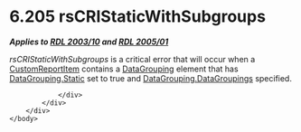 <html dir="LTR" xmlns:mshelp="http://msdn.microsoft.com/mshelp" xmlns:ddue="http://ddue.schemas.microsoft.com/authoring/2003/5" xmlns:xlink="http://www.w3.org/1999/xlink" xmlns:tool="http://www.microsoft.com/tooltip">
    <head>
        <meta http-equiv="Content-Type" content="text/html; CHARSET=utf-8"></meta>
        <meta name="save" content="history"></meta>
        <title>6.205 rsCRIStaticWithSubgroups</title>
        <xml>
            <mshelp:toctitle title="6.205 rsCRIStaticWithSubgroups"></mshelp:toctitle>
            <mshelp:rltitle title="[MS-RDL]: rsCRIStaticWithSubgroups"></mshelp:rltitle>
            <mshelp:keyword index="A" term="b9451b34-67ef-42cc-8d7c-9ecbab3cbf52"></mshelp:keyword>
            <mshelp:attr name="DCSext.ContentType" value="open specification"></mshelp:attr>
            <mshelp:attr name="AssetID" value="b9451b34-67ef-42cc-8d7c-9ecbab3cbf52"></mshelp:attr>
            <mshelp:attr name="TopicType" value="kbRef"></mshelp:attr>
            <mshelp:attr name="DCSext.Title" value="[MS-RDL]: rsCRIStaticWithSubgroups" />
        </xml>
    </head>
    <body>
        <div id="header">
            <h1 class="heading">6.205 rsCRIStaticWithSubgroups</h1>
        </div>
        <div id="mainSection">
            <div id="mainBody">
                <div id="allHistory" class="saveHistory"></div>
                <div id="sectionSection0" class="section" name="collapseableSection">
                    

<p><b><i>Applies to </i></b><a href="a7e2ad00-07c8-4f6d-80ab-3ad55df7b233.htm"><b><i>RDL 2003/10</i></b></a><b><i>
and </i></b><a href="3ebe2912-4958-4832-b391-cad1f5e13338.htm"><b><i>RDL 2005/01</i></b></a></p>

<p><i>rsCRIStaticWithSubgroups</i> is a critical error that
will occur when a <a href="6bb7b35c-e517-4444-a96b-9f2ccdd1a642.htm">CustomReportItem</a>
contains a <a href="824fc1fa-9258-4ee2-80a0-db64f7200b13.htm">DataGrouping</a>
element that has <a href="d5d3cf4e-c595-44fb-a18d-4a44916ac1e0.htm">DataGrouping.Static</a>
set to true and <a href="93f43931-0487-4297-a5fe-71292a69cb01.htm">DataGrouping.DataGroupings</a>
specified.</p>


                </div>
            </div>
        </div>
    </body>
</html>